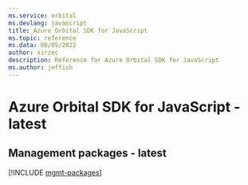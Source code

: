 ```yaml
---
ms.service: orbital
ms.devlang: javascript
title: Azure Orbital SDK for JavaScript
ms.topic: reference
ms.data: 08/05/2022
author: xirzec
description: Reference for Azure Orbital SDK for JavaScript
ms.author: jeffish
---
```

# Azure Orbital SDK for JavaScript - latest

## Management packages - latest
[!INCLUDE [mgmt-packages](orbital-mgmt-index.md)]